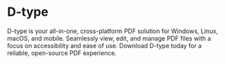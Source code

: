 # D-type
D-type is your all-in-one, cross-platform PDF solution for Windows, Linux, macOS, and mobile. Seamlessly view, edit, and manage PDF files with a focus on accessibility and ease of use. Download D-type today for a reliable, open-source PDF experience.
